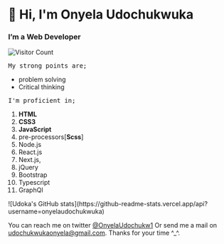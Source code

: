 <h1>👋 Hi, I'm Onyela Udochukwuka</h1>

### I’m a Web Developer

![Visitor Count](https://profile-counter.glitch.me/onyelaudochukwuka/count.svg)
<pre>My strong points are;</pre>
<ul>
  <li>problem solving</li>
  <li>Critical thinking</li>
  </ul>
<pre>I'm proficient in;</pre>
<ol>
  <li><b>HTML</b></li>
  <li><b>CSS3</b></li>
  <li><b>JavaScript</b></li>
  <li>pre-processors[<b>Scss</b>]</li>
  <li>Node.js</li>
  <li>React.js</li>
<li>Next.js,</li>
  <li>jQuery</li>
  <li>Bootstrap</li>
  <li>Typescript</li>
  <li>GraphQl</li>
  </ol>
![Udoka's GitHub stats](https://github-readme-stats.vercel.app/api?username=onyelaudochukwuka)

You can reach me on twitter <a href="https://twitter.com/OnyelaUdochukw1">@OnyelaUdochukw1</a> Or send me a mail on <a href="udochukwukaonyela@gmail.com">udochukwukaonyela@gmail.com</a>.
Thanks for your time ^_^.

<!---
Onyelaudochukwuka/Onyelaudochukwuka is a ✨ special ✨ repository because its `README.md` (this file) appears on your GitHub profile.
You can click the Preview link to take a look at your changes.
--->
